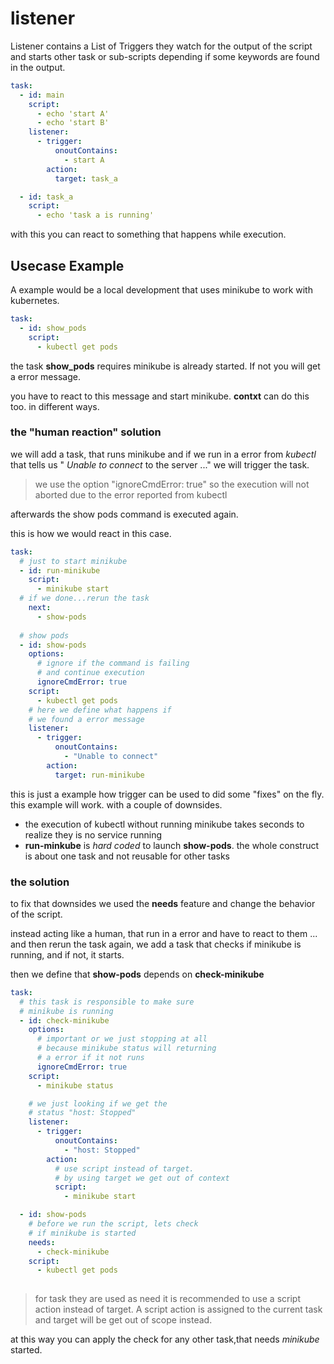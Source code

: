 # listener

Listener contains a List of Triggers they watch for the output of the script and starts other task or sub-scripts depending if some keywords are found in the output.

````yaml
task:
  - id: main
    script:
      - echo 'start A'
      - echo 'start B'
    listener:
      - trigger:
          onoutContains:
            - start A
        action:
          target: task_a

  - id: task_a
    script:
      - echo 'task a is running'
````

with this you can react to something that happens while
execution. 


## Usecase Example
A example would be a local development that uses minikube
to work with kubernetes. 

````yaml
task:
  - id: show_pods
    script:
      - kubectl get pods
````

the task **show_pods** requires minikube is already started. If not you will get a error message.

you have to react to this message and start minikube.
**contxt** can do this too. in different ways.

### the "human reaction" solution

we will add a task, that runs minikube and if we run in a error from *kubectl* that tells us " *Unable to connect* to the server ..." we will trigger the task.

> we use the option "ignoreCmdError: true" so the execution will not aborted due to the error reported from kubectl

afterwards the show pods command is executed again.

this is how we would react in this case. 

````yaml
task:
  # just to start minikube
  - id: run-minikube
    script:    
      - minikube start
  # if we done...rerun the task    
    next:
      - show-pods
  
  # show pods
  - id: show-pods
    options:
      # ignore if the command is failing
      # and continue execution
      ignoreCmdError: true
    script:
      - kubectl get pods
    # here we define what happens if
    # we found a error message
    listener:
      - trigger:
          onoutContains:
            - "Unable to connect"
        action:
          target: run-minikube
````
this is just a example how trigger can be used to did some "fixes" on the fly.
this example will work. with a couple of downsides.

 - the execution of kubectl without running minikube takes seconds to realize they is no service running
 - **run-minkube** is *hard coded* to launch **show-pods**. the whole construct is about one task and not reusable for other tasks

### the solution

to fix that downsides we used the **needs** feature and change the behavior of the script.

instead acting like a human, that run in a error and have to react to them ... and then rerun the task again, we add
a task that checks if minikube is running, and if not, it starts.

then we define that **show-pods** depends on **check-minikube**

````yaml
task:
  # this task is responsible to make sure
  # minikube is running
  - id: check-minikube
    options:
      # important or we just stopping at all
      # because minikube status will returning
      # a error if it not runs
      ignoreCmdError: true
    script:
      - minikube status

    # we just looking if we get the 
    # status "host: Stopped"
    listener:
      - trigger:
          onoutContains:
            - "host: Stopped"
        action:
          # use script instead of target.
          # by using target we get out of context
          script:
            - minikube start

  - id: show-pods
    # before we run the script, lets check
    # if minikube is started
    needs:
      - check-minikube
    script:
      - kubectl get pods
    
````

> for task they are used as need it is recommended to use a script action instead of target. A script action is assigned to the current task and target will be get out of scope instead.

at this way you can apply the check for any other task,that needs *minikube* started. 
